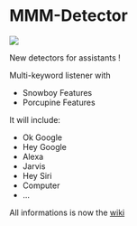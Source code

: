 # MMM-Detector

![](https://raw.githubusercontent.com/bugsounet/MMM-Detector/dev/MMM-Detector.png)

New detectors for assistants !

Multi-keyword listener with
* Snowboy Features
* Porcupine Features

It will include:
  * Ok Google
  * Hey Google
  * Alexa
  * Jarvis
  * Hey Siri
  * Computer
  * ...

All informations is now the [wiki](http://wiki.bugsounet.fr/en/MMM-Detector)
